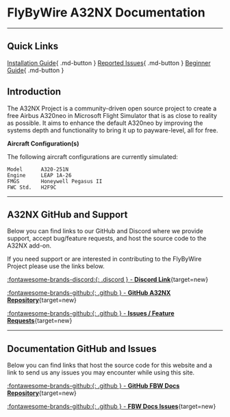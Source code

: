 # FlyByWire A32NX Documentation

***

## Quick Links
[Installation Guide](fbw-a32nx/installation.md){ .md-button } [Reported Issues](fbw-a32nx/support/reported-issues.md){ .md-button } [Beginner Guide](pilots-corner/beginner-guide/overview.md){ .md-button }

## Introduction

The A32NX Project is a community-driven open source project to create a free Airbus A320neo in Microsoft Flight Simulator that is as close to reality as possible. It aims to enhance the default A320neo by improving the systems depth and functionality to bring it up to payware-level, all for free.

**Aircraft Configuration(s)**

The following aircraft configurations are currently simulated:

```
Model      A320-251N
Engine     LEAP 1A-26
FMGS       Honeywell Pegasus II
FWC Std.   H2F9C
```

---

## A32NX GitHub and Support

Below you can find links to our GitHub and Discord where we provide support, accept bug/feature requests, and host the source code to the A32NX add-on.

If you need support or are interested in contributing to the FlyByWire Project please use the links below.

[:fontawesome-brands-discord:{: .discord } - **Discord Link**](https://discord.gg/flybywire){target=new}

[:fontawesome-brands-github:{: .github } -  **GitHub A32NX Repository**](https://github.com/flybywiresim/a32nx){target=new}

[:fontawesome-brands-github:{: .github } - **Issues / Feature Requests**](https://github.com/flybywiresim/a32nx/issues){target=new}

---

## Documentation GitHub and Issues

Below you can find links that host the source code for this website and a link to send us any issues you may encounter while using this site.

[:fontawesome-brands-github:{: .github } -  **GitHub FBW Docs Repository**](https://github.com/flybywiresim/docs){target=new}

[:fontawesome-brands-github:{: .github } -  **FBW Docs Issues**](https://github.com/flybywiresim/docs/issues){target=new}
